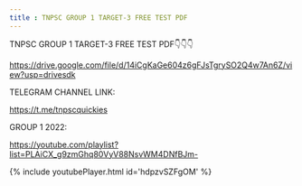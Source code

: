 ```yaml
---
title : TNPSC GROUP 1 TARGET-3 FREE TEST PDF
---
```


TNPSC GROUP 1 TARGET-3 FREE TEST PDF👇👇👇

https://drive.google.com/file/d/14iCgKaGe604z6gFJsTgrySO2Q4w7An6Z/view?usp=drivesdk

TELEGRAM CHANNEL LINK:

https://t.me/tnpscquickies

GROUP 1 2022:

https://youtube.com/playlist?list=PLAiCX_g9zmGhq80VyV88NsvWM4DNfBJm-



{% include youtubePlayer.html id='hdpzvSZFgOM' %}
